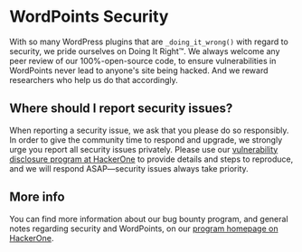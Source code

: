 # WordPoints Security

With so many WordPress plugins that are `_doing_it_wrong()` with regard to security, we pride ourselves on Doing It Right™. We always welcome any peer review of our 100%-open-source code, to ensure vulnerabilities in WordPoints never lead to anyone's site being hacked. And we reward researchers who help us do that accordingly.

## Where should I report security issues?

When reporting a security issue, we ask that you please do so responsibly. In order to give the community time to respond and upgrade, we strongly urge you report all security issues privately. Please use our [vulnerability disclosure program at HackerOne](https://hackerone.com/wordpoints) to provide details and steps to reproduce, and we will respond ASAP—security issues always take priority.

## More info

You can find more information about our bug bounty program, and general notes regarding security and WordPoints, on our [program homepage on HackerOne](https://hackerone.com/wordpoints).
